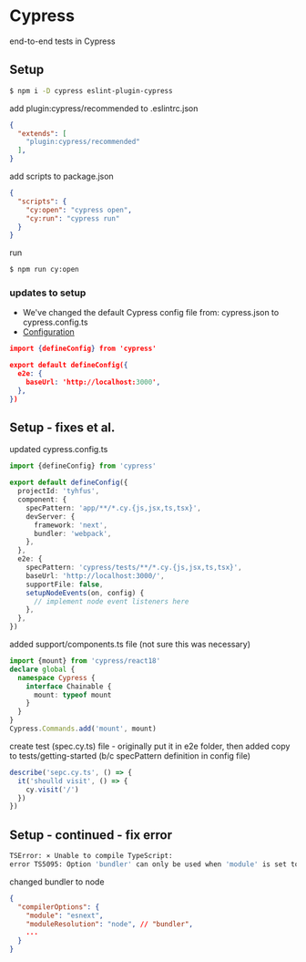 # Cypress

end-to-end tests in Cypress

## Setup 

```bash
$ npm i -D cypress eslint-plugin-cypress
```

add plugin:cypress/recommended to .eslintrc.json 

```json
{
  "extends": [
    "plugin:cypress/recommended"
  ],
}
```

add scripts to package.json 

```json
{
  "scripts": {
    "cy:open": "cypress open",
    "cy:run": "cypress run"
  }
}
```

run

```bash
$ npm run cy:open
```

### updates to setup 

- We've changed the default Cypress config file from: cypress.json to cypress.config.ts
- [Configuration](https://docs.cypress.io/guides/references/configuration)

```json
import {defineConfig} from 'cypress'

export default defineConfig({
  e2e: {
    baseUrl: 'http://localhost:3000',
  },
})

```

## Setup - fixes et al.

updated cypress.config.ts 

```ts 
import {defineConfig} from 'cypress'

export default defineConfig({
  projectId: 'tyhfus',
  component: {
    specPattern: 'app/**/*.cy.{js,jsx,ts,tsx}',
    devServer: {
      framework: 'next',
      bundler: 'webpack',
    },
  },
  e2e: {
    specPattern: 'cypress/tests/**/*.cy.{js,jsx,ts,tsx}',
    baseUrl: 'http://localhost:3000/',
    supportFile: false,
    setupNodeEvents(on, config) {
      // implement node event listeners here
    },
  },
})
```

added support/components.ts file (not sure this was necessary)

``` ts
import {mount} from 'cypress/react18'
declare global {
  namespace Cypress {
    interface Chainable {
      mount: typeof mount
    }
  }
}
Cypress.Commands.add('mount', mount)
```

create test (spec.cy.ts) file - originally put it in e2e folder, then added copy to tests/getting-started (b/c specPattern definition in config file)

```ts
describe('sepc.cy.ts', () => {
  it('shoulld visit', () => {
    cy.visit('/')
  })
})
```

## Setup - continued - fix error 

```bash 
TSError: ⨯ Unable to compile TypeScript:
error TS5095: Option 'bundler' can only be used when 'module' is set to 'es2015' or later.
``` 

changed bundler to node

```json
{
  "compilerOptions": {
    "module": "esnext",
    "moduleResolution": "node", // "bundler",
    ... 
  }
}
```
